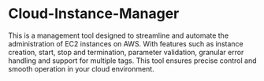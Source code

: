 # Cloud-Instance-Manager
This is a management tool designed to streamline and automate the administration of EC2 instances on AWS. With features such as instance creation, start, stop and termination, parameter validation, granular error handling and support for multiple tags. This tool ensures precise control and smooth operation in your cloud environment. 
